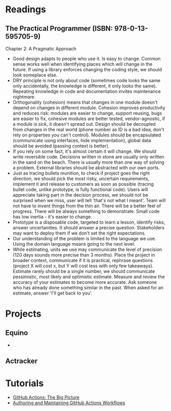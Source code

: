 # Readings

## The Practical Programmer (ISBN: 978-0-13-595705-9)

Chapter 2: A Pragmatic Approach

- Good design adapts to people who use it. Is easy to change. Common sense works well when identifying places which
  will change in the future. If using a library enforces changing the coding style, we should look someplace else.
- DRY principle is not only about code (sometimes code looks the same only accidentally, the knowledge is different, it
  only looks the same). Repeating knowledge in code and documentation invites maintenance nightmare.
- Orthogonality (cohesion) means that changes in one module doesn't depend on changes in different module. Cohesion
  improves productivity and reduces risk: modules are easier to change, support reusing, bugs are easier to fix,
  cohesive modules are better tested, vendor-agnostic, if a module is sick, it doesn't spread out. Design should be
  decoupled from changes in the real world (phone number as ID is a bad idea, don't rely on properties you can't
  control). Modules should be encapsulated (communicate using interfaces, hide implementation), global data should be
  avoided (passing context is better).
- If you rely on some fact, it's almost certain it will change. We should write reversible code. Decisions written in
  stone are usually only written in the sand on the beach. There is usually more than one way of solving a problem.
  External libraries should be abstracted with our own ports.
- Just as tracing bullets munition, to check if project goes the right direction, we should pick the most risky,
  uncertain requirements, implement it and release to customers as soon as possible (tracing bullet code, unlike
  prototype, is fully functional code). Users will appreciate taking part in the decision process, we should not be
  surprised when we miss, user will tell 'that's not what I meant'. Team will not have to invent things from the thin
  air. There will be a better feel of progress. There will be always something to demonstrate. Small code has low
  inertia - it's easier to change.
- Prototype is a disposable code, targeted to learn a lesson, identify risks, answer uncertainties. It should answer a
  precise question. Stakeholders may want to deploy them if we don't set the right expectations.
- Our understanding of the problem is limited to the language we use. Using the domain language means going to the next
  level.
- While estimating, units we use may communicate the level of precision (120 days sounds more precise than 3 months).
  Place the project in broader context, communicate if it is practical, rephrase questions (project X will cost x, but Y
  will cost less with only few takeaways). Estimate rarely should be a single number, we should communicate pessimistic,
  most likely and optimistic estimate. Measure and review the accuracy of your estimates to become more accurate. Ask
  someone who has already done something similar in the past. When asked for an estimate, answer 'I'll get back to you'.

# Projects

## Equino

-

## Actracker

# Tutorials

- [GitHub Actions: The Big Picture](https://github.com/marcinciapa-learning/github-actions-big-picture)
- [Authoring and Maintaining GitHub Actions Workflows](https://github.com/marcinciapa-learning/course-gh-actions)

